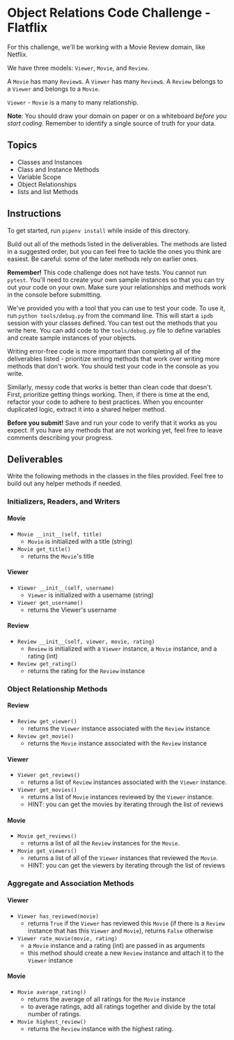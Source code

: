 # Object Relations Code Challenge - Flatflix

For this challenge, we'll be working with a Movie Review domain, like Netflix.

We have three models: `Viewer`, `Movie`, and `Review`.

A `Movie` has many `Review`s. A `Viewer` has many `Review`s. A `Review` belongs to a `Viewer` and belongs to a `Movie`.

`Viewer` - `Movie` is a many to many relationship.

**Note**: You should draw your domain on paper or on a whiteboard _before you start coding_. Remember to identify a single source of truth for your data.

## Topics

- Classes and Instances
- Class and Instance Methods
- Variable Scope
- Object Relationships
- lists and list Methods

## Instructions

To get started, run `pipenv install` while inside of this directory.

Build out all of the methods listed in the deliverables. The methods are listed in a suggested order, but you can feel free to tackle the ones you think are easiest. Be careful: some of the later methods rely on earlier ones.

**Remember!** This code challenge does not have tests. You cannot run `pytest`. You'll need to create your own sample instances so that you can try out your code on your own. Make sure your relationships and methods work in the console before submitting.

We've provided you with a tool that you can use to test your code. To use it, run `python tools/debug.py` from the command line. This will start a `ipdb` session with your classes defined. You can test out the methods that you write here. You can add code to the `tools/debug.py` file to define variables and create sample instances of your objects.

Writing error-free code is more important than completing all of the deliverables listed - prioritize writing methods that work over writing more methods that don't work. You should test your code in the console as you write.

Similarly, messy code that works is better than clean code that doesn't. First, prioritize getting things working. Then, if there is time at the end, refactor your code to adhere to best practices. When you encounter duplicated logic, extract it into a shared helper method.

**Before you submit!** Save and run your code to verify that it works as you expect. If you have any methods that are not working yet, feel free to leave comments describing your progress.

## Deliverables

Write the following methods in the classes in the files provided. Feel free to build out any helper methods if needed.

### Initializers, Readers, and Writers

#### Movie

- `Movie __init__(self, title)`
  - `Movie` is initialized with a title (string)
- `Movie get_title()`
  - returns the `Movie`'s title 

#### Viewer

- `Viewer __init__(self, username)`
  - `Viewer` is initialized with a username (string)
- `Viewer get_username()`
  - returns the Viewer's username

#### Review

- `Review __init__(self, viewer, movie, rating)`
  - `Review` is initialized with a `Viewer` instance, a `Movie` instance, and a rating (int)
- `Review get_rating()`
  - returns the rating for the `Review` instance

### Object Relationship Methods

#### Review

- `Review get_viewer()`
  - returns the `Viewer` instance associated with the `Review` instance
- `Review get_movie()`
  - returns the `Movie` instance associated with the `Review` instance

#### Viewer

- `Viewer get_reviews()`
  - returns a list of `Review` instances associated with the `Viewer` instance.
- `Viewer get_movies()`
  - returns a list of `Movie` instances reviewed by the `Viewer` instance.
  - HINT: you can get the movies by iterating through the list of reviews

#### Movie

- `Movie get_reviews()`
  - returns a list of all the `Review` instances for the `Movie`.
- `Movie get_viewers()`
  - returns a list of all of the `Viewer` instances that reviewed the `Movie`.
  - HINT: you can get the viewers by iterating through the list of reviews

### Aggregate and Association Methods

#### Viewer

- `Viewer has_reviewed(movie)`
  - returns `True` if the `Viewer` has reviewed this `Movie` (if there is a `Review` instance that has this `Viewer` and `Movie`), returns `False` otherwise
- `Viewer rate_movie(movie, rating)`
  - a `Movie` instance and a rating (int) are passed in as arguments
  - this method should create a new `Review` instance and attach it to the `Viewer` instance

#### Movie

- `Movie average_rating()`
  - returns the average of all ratings for the `Movie` instance
  - to average ratings, add all ratings together and divide by the total number of ratings.
- `Movie highest_review()` 
  - returns the `Review` instance with the highest rating.
